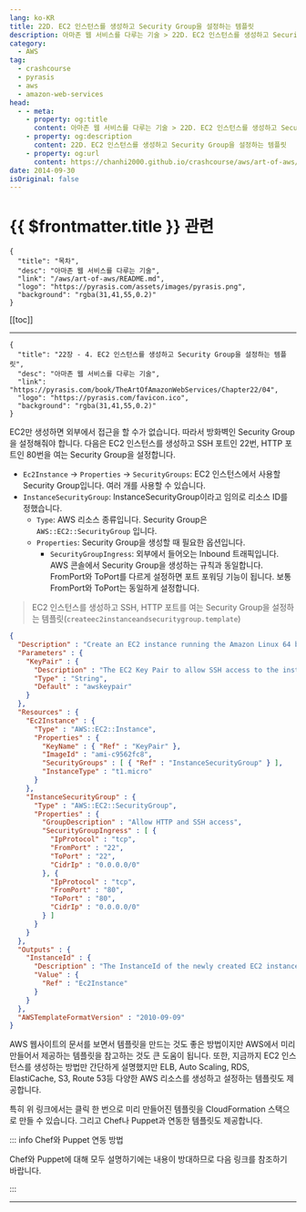 ```yaml
---
lang: ko-KR
title: 22D. EC2 인스턴스를 생성하고 Security Group을 설정하는 템플릿
description: 아마존 웹 서비스를 다루는 기술 > 22D. EC2 인스턴스를 생성하고 Security Group을 설정하는 템플릿
category:
  - AWS
tag: 
  - crashcourse
  - pyrasis
  - aws 
  - amazon-web-services
head:
  - - meta:
    - property: og:title
      content: 아마존 웹 서비스를 다루는 기술 > 22D. EC2 인스턴스를 생성하고 Security Group을 설정하는 템플릿
    - property: og:description
      content: 22D. EC2 인스턴스를 생성하고 Security Group을 설정하는 템플릿
    - property: og:url
      content: https://chanhi2000.github.io/crashcourse/aws/art-of-aws/22D.html
date: 2014-09-30
isOriginal: false
---
```


# {{ $frontmatter.title }} 관련

```component VPCard
{
  "title": "목차",
  "desc": "아마존 웹 서비스를 다루는 기술",
  "link": "/aws/art-of-aws/README.md",
  "logo": "https://pyrasis.com/assets/images/pyrasis.png",
  "background": "rgba(31,41,55,0.2)"
}
```

[[toc]]

---

```component VPCard
{
  "title": "22장 - 4. EC2 인스턴스를 생성하고 Security Group을 설정하는 템플릿",
  "desc": "아마존 웹 서비스를 다루는 기술",
  "link": "https://pyrasis.com/book/TheArtOfAmazonWebServices/Chapter22/04",
  "logo": "https://pyrasis.com/favicon.ico",
  "background": "rgba(31,41,55,0.2)"
}
```

EC2만 생성하면 외부에서 접근을 할 수가 없습니다. 따라서 방화벽인 Security Group을 설정해줘야 합니다. 다음은 EC2 인스턴스를 생성하고 SSH 포트인 22번, HTTP 포트인 80번을 여는 Security Group을 설정합니다.

- `Ec2Instance` → `Properties` → `SecurityGroups`: EC2 인스턴스에서 사용할 Security Group입니다. 여러 개를 사용할 수 있습니다.
- `InstanceSecurityGroup`: InstanceSecurityGroup이라고 임의로 리소스 ID를 정했습니다.
  - `Type`: AWS 리소스 종류입니다. Security Group은 `AWS::EC2::SecurityGroup` 입니다.
  - `Properties`: Security Group을 생성할 때 필요한 옵션입니다.
    - `SecurityGroupIngress`: 외부에서 들어오는 Inbound 트래픽입니다. AWS 콘솔에서 Security Group을 생성하는 규칙과 동일합니다. FromPort와 ToPort를 다르게 설정하면 포트 포워딩 기능이 됩니다. 보통 FromPort와 ToPort는 동일하게 설정합니다.

> EC2 인스턴스를 생성하고 SSH, HTTP 포트를 여는 Security Group을 설정하는 템플릿(`createec2instanceandsecuritygroup.template`)

```json
{
  "Description" : "Create an EC2 instance running the Amazon Linux 64 bit AMI.",
  "Parameters" : {
    "KeyPair" : {
      "Description" : "The EC2 Key Pair to allow SSH access to the instance",
      "Type" : "String",
      "Default" : "awskeypair"
    }
  },
  "Resources" : {
    "Ec2Instance" : {
      "Type" : "AWS::EC2::Instance",
      "Properties" : {
        "KeyName" : { "Ref" : "KeyPair" },
        "ImageId" : "ami-c9562fc8",
        "SecurityGroups" : [ { "Ref" : "InstanceSecurityGroup" } ],
        "InstanceType" : "t1.micro"
      }
    },
    "InstanceSecurityGroup" : {
      "Type" : "AWS::EC2::SecurityGroup",
      "Properties" : {
        "GroupDescription" : "Allow HTTP and SSH access",
        "SecurityGroupIngress" : [ {
          "IpProtocol" : "tcp",
          "FromPort" : "22",
          "ToPort" : "22",
          "CidrIp" : "0.0.0.0/0"
        }, {
          "IpProtocol" : "tcp",
          "FromPort" : "80",
          "ToPort" : "80",
          "CidrIp" : "0.0.0.0/0"
        } ]
      }
    }
  },
  "Outputs" : {
    "InstanceId" : {
      "Description" : "The InstanceId of the newly created EC2 instance",
      "Value" : {
        "Ref" : "Ec2Instance"
      }
    }
  },
  "AWSTemplateFormatVersion" : "2010-09-09"
}
```

AWS 웹사이트의 문서를 보면서 템플릿을 만드는 것도 좋은 방법이지만 AWS에서 미리 만들어서 제공하는 템플릿을 참고하는 것도 큰 도움이 됩니다. 또한, 지금까지 EC2 인스턴스를 생성하는 방법만 간단하게 설명했지만 ELB, Auto Scaling, RDS, ElastiCache, S3, Route 53등 다양한 AWS 리소스를 생성하고 설정하는 템플릿도 제공합니다.

<SiteInfo
  name="CloudFormation Templates"
  desc="AWS CloudFormation simplifies provisioning and management on AWS. You can create templates for the service or application architectures you want and have AWS CloudFormation use those templates for quick and reliable provisioning of the services or applications (called “stacks”). You can also easily update or replicate the stacks as needed."
  url="https://aws.amazon.com/cloudformation/resources/templates/?nc1=h_ls"
  logo="https://aws.amazon.com/favicon.ico"
  preview="https://d1.awsstatic.com/Digital%20Marketing/Hero_pattern.40dd5bc69fbe19defa54d5d7cd2f63a7728902e5.png"/>

특히 위 링크에서는 클릭 한 번으로 미리 만들어진 템플릿을 CloudFormation 스택으로 만들 수 있습니다. 그리고 Chef나 Puppet과 연동한 템플릿도 제공합니다.

::: info Chef와 Puppet 연동 방법

Chef와 Puppet에 대해 모두 설명하기에는 내용이 방대하므로 다음 링크를 참조하기 바랍니다.

<SiteInfo
  name="도움말 및 자습서"
  desc="AWS CloudFormation은 개발자 및 시스템 관리자가 관련 AWS 리소스 모음을 쉽게 생성하고 순서에 따라 예측 가능한 방식으로 프로비저닝하도록 지원합니다. 다음 도움말 및 설명서에서는 템플릿을 구축하고 다양한 AWS CloudFormation 기능을 이용해 AWS 리소스를 프로비저닝하는 방법을 안내합니다."
  url="https://aws.amazon.com/ko/cloudformation/aws-cloudformation-articles-and-tutorials/"
  logo="https://aws.amazon.com/favicon.ico"
  preview="https://a0.awsstatic.com/libra-css/images/logos/aws_logo_smile_1200x630.png"/>

:::

---

<TagLinks />